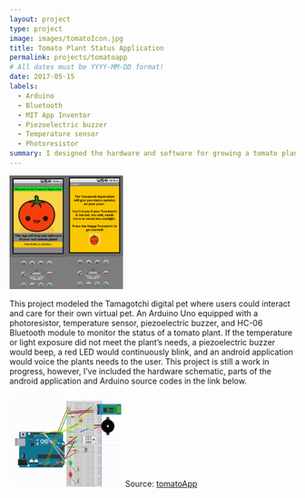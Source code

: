 ```yaml
---
layout: project
type: project
image: images/tomatoIcon.jpg
title: Tomato Plant Status Application
permalink: projects/tomatoapp
# All dates must be YYYY-MM-DD format!
date: 2017-05-15
labels:
  - Arduino
  - Bluetooth
  - MIT App Inventor
  - Piezoelectric buzzer
  - Temperature sensor
  - Photoresistor
summary: I designed the hardware and software for growing a tomato plant. The user will be notified via an Android application when the sensors detect whether the plant needs water or light.
---
```

<img class="ui left floated image" src="/images/AppPic.png" style="max-width: 200px;" style="max-height: 200px;"/>

This project modeled the Tamagotchi digital pet where users could interact and care for their own virtual pet. An Arduino Uno equipped with a photoresistor, temperature sensor, piezoelectric buzzer, and HC-06 Bluetooth module to monitor the status of a tomato plant. If the temperature or light exposure did not meet the plant’s needs, a piezoelectric buzzer would beep, a red LED would continuously blink, and an android application would voice the plants needs to the user. This project is still a work in progress, however, I’ve included the hardware schematic, parts of the android application and Arduino source codes in the link below.

<img class="ui centered image" src="/images/TomatoSchematic.PNG" style="max-width: 200px;" style="max-height: 350px;"/>
Source: <a href="https://github.com/victoria-soto/tomatoApp"><i class="large github icon"></i>tomatoApp</a>

